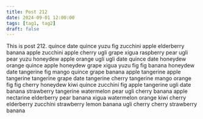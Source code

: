 ```yaml
---
title: Post 212
date: 2024-09-01 12:00:00
tags: [tag1, tag2]
draft: false
---
```

This is post 212.
quince
date
quince
yuzu
fig
zucchini
apple
elderberry
banana
apple
zucchini
apple
cherry
ugli
grape
xigua
raspberry
pear
ugli
pear
yuzu
honeydew
apple
orange
ugli
ugli
date
quince
date
honeydew
orange
quince
apple
honeydew
grape
xigua
yuzu
fig
fig
banana
honeydew
date
tangerine
fig
mango
quince
grape
banana
apple
tangerine
apple
tangerine
tangerine
grape
date
tangerine
cherry
tangerine
mango
orange
fig
fig
cherry
honeydew
kiwi
quince
zucchini
fig
apple
tangerine
ugli
date
banana
strawberry
tangerine
watermelon
pear
ugli
cherry
banana
apple
nectarine
elderberry
pear
banana
xigua
watermelon
orange
kiwi
cherry
elderberry
zucchini
strawberry
lemon
banana
ugli
cherry
cherry
strawberry
banana
